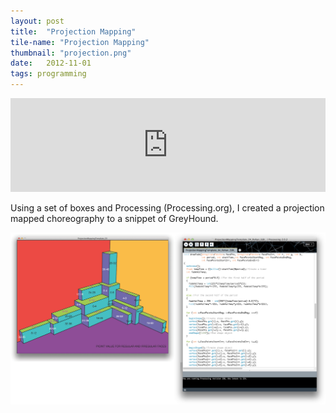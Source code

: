 ```yaml
---
layout: post
title:  "Projection Mapping"
tile-name: "Projection Mapping"
thumbnail: "projection.png"
date:   2012-11-01
tags: programming
---
```


<iframe width="100%" src="http://www.youtube.com/embed/7t88hFd7VqY?rel=0" frameborder="0" allowfullscreen></iframe>

Using a set of boxes and Processing (Processing.org), I created a projection mapped choreography to a snippet of GreyHound.

<div class="image-container">
<img src="../img/projectionMappingLayout.png" alt="Shape Layout" /></div>
